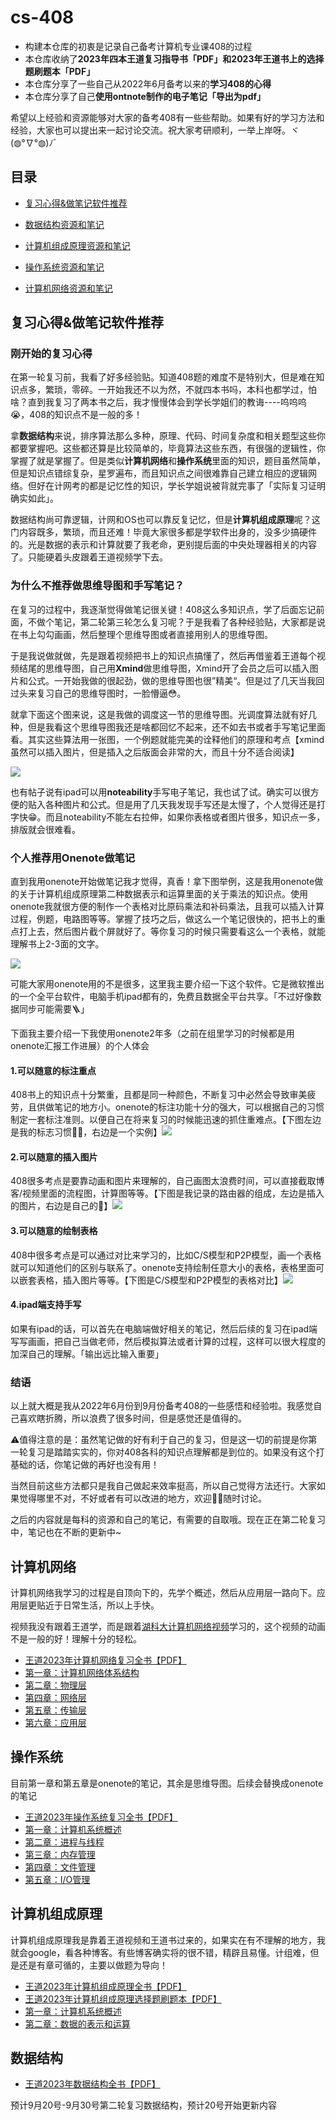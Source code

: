 # cs-408

- 构建本仓库的初衷是记录自己备考计算机专业课408的过程
- 本仓库收纳了**2023年四本王道复习指导书「PDF」**和**2023年王道书上的选择题刷题本「PDF」**
- 本仓库分享了一些自己从2022年6月备考以来的**学习408的心得**
- 本仓库分享了自己**使用ontnote制作的电子笔记「导出为pdf」**

希望以上经验和资源能够对大家的备考408有一些些帮助。如果有好的学习方法和经验，大家也可以提出来一起讨论交流。祝大家考研顺利，一举上岸呀。ヾ(◍°∇°◍)ﾉﾞ



## 目录

- [复习心得&做笔记软件推荐](https://github.com/ddy-ddy/cs-408/#%E5%A4%8D%E4%B9%A0%E5%BF%83%E5%BE%97&%E5%81%9A%E7%AC%94%E8%AE%B0%E8%BD%AF%E4%BB%B6%E6%8E%A8%E8%8D%90)

- [数据结构资源和笔记](https://github.com/ddy-ddy/cs-408/#%E6%95%B0%E6%8D%AE%E7%BB%93%E6%9E%84%E8%B5%84%E6%BA%90%E5%92%8C%E7%AC%94%E8%AE%B0)

- [计算机组成原理资源和笔记](https://github.com/ddy-ddy/cs-408/#%E8%AE%A1%E7%AE%97%E6%9C%BA%E7%BB%84%E6%88%90%E5%8E%9F%E7%90%86%E8%B5%84%E6%BA%90%E5%92%8C%E7%AC%94%E8%AE%B0)

- [操作系统资源和笔记](https://github.com/ddy-ddy/cs-408/#%E6%93%8D%E4%BD%9C%E7%B3%BB%E7%BB%9F%E8%B5%84%E6%BA%90%E5%92%8C%E7%AC%94%E8%AE%B0)

- [计算机网络资源和笔记](https://github.com/ddy-ddy/cs-408/#%E8%AE%A1%E7%AE%97%E6%9C%BA%E7%BD%91%E7%BB%9C%E8%B5%84%E6%BA%90%E5%92%8C%E7%AC%94%E8%AE%B0)



## 复习心得&做笔记软件推荐

### 刚开始的复习心得

在第一轮复习前，我看了好多经验贴。知道408题的难度不是特别大，但是难在知识点多，繁琐，零碎。一开始我还不以为然，不就四本书吗，本科也都学过，怕啥？直到我复习了两本书之后，我才慢慢体会到学长学姐们的教诲----呜呜呜😭，408的知识点不是一般的多！

拿**数据结构**来说，排序算法那么多种，原理、代码、时间复杂度和相关题型这些你都要掌握吧。这些都还算是比较简单的，毕竟算法这些东西，有很强的逻辑性，你掌握了就是掌握了。但是类似**计算机网络**和**操作系统**里面的知识，题目虽然简单，但是知识点错综复杂，星罗遍布，而且知识点之间很难靠自己建立相应的逻辑网络。但好在计网考的都是记忆性的知识，学长学姐说被背就完事了「实际复习证明确实如此」。

数据结构尚可靠逻辑，计网和OS也可以靠反复记忆，但是**计算机组成原理**呢？这门内容既多，繁琐，而且还难！毕竟大家很多都是学软件出身的，没多少搞硬件的。光是数据的表示和计算就要了我老命，更别提后面的中央处理器相关的内容了。只能硬着头皮跟着王道视频学下去。

### 为什么不推荐做思维导图和手写笔记？

在复习的过程中，我逐渐觉得做笔记很关键！408这么多知识点，学了后面忘记前面，不做个笔记，第二轮第三轮怎么复习呢？于是我看了各种经验贴，大家都是说在书上勾勾画画，然后整理个思维导图或者直接用别人的思维导图。

于是我说做就做，先是跟着视频把书上的知识点搞懂了，然后再借鉴着王道每个视频结尾的思维导图，自己用**Xmind**做思维导图，Xmind开了会员之后可以插入图片和公式。一开始我做的很起劲，做的思维导图也很”精美“。但是过了几天当我回过头来复习自己的思维导图时，一脸懵逼😳。

就拿下面这个图来说，这是我做的调度这一节的思维导图。光调度算法就有好几种，但是我看这个思维导图我还是啥都回忆不起来，还不如去书或者手写笔记里面看。其实这些算法用一张图，一个例题就能完美的诠释他们的原理和考点【xmind虽然可以插入图片，但是插入之后版面会非常的大，而且十分不适合阅读】

![](https://tva1.sinaimg.cn/large/e6c9d24egy1h616g86y6dj21cw046t9l.jpg)

也有帖子说有ipad可以用**noteability**手写电子笔记，我也试了试。确实可以很方便的贴入各种图片和公式。但是用了几天我发现手写还是太慢了，个人觉得还是打字快😁。而且noteability不能左右拉伸，如果你表格或者图片很多，知识点一多，排版就会很难看。

### 个人推荐用Onenote做笔记

直到我用onenote开始做笔记我才觉得，真香！拿下图举例，这是我用onenote做的关于计算机组成原理第二种数据表示和运算里面的关于乘法的知识点。使用onenote我就很方便的制作一个表格对比原码乘法和补码乘法，且我可以插入计算过程，例题，电路图等等。掌握了技巧之后，做这么一个笔记很快的，把书上的重点打上去，然后图片截个屏就好了。等你复习的时候只需要看这么一个表格，就能理解书上2-3面的文字。

![](https://tva1.sinaimg.cn/large/e6c9d24egy1h606y8qev3j21so0u0thh.jpg)

可能大家用onenote用的不是很多，这里我主要介绍一下这个软件。它是微软推出的一个全平台软件，电脑手机ipad都有的，免费且数据全平台共享。「不过好像数据同步可能需要🪜」

下面我主要介绍一下我使用onenote2年多（之前在组里学习的时候都是用onenote汇报工作进展）的个人体会

#### 1.可以随意的标注重点

408书上的知识点十分繁重，且都是同一种颜色，不断复习中必然会导致审美疲劳，且供做笔记的地方小。onenote的标注功能十分的强大，可以根据自己的习惯制定一套标注准则。以便自己在将来复习的时候能迅速的抓住重难点。【下图左边是我的标志习惯✍🏻，右边是一个实例】![](https://tva1.sinaimg.cn/large/e6c9d24egy1h5tb3etvztj21mm0h2jtz.jpg)

#### 2.可以随意的插入图片

408很多考点是要靠动画和图片来理解的，自己画图太浪费时间，可以直接截取博客/视频里面的流程图，计算图等等。【下图是我记录的路由器的组成，左边是插入的图片，右边是自己的📒】![](https://tva1.sinaimg.cn/large/e6c9d24egy1h5tb6x2f8ij21wk0pa414.jpg)

#### 3.可以随意的绘制表格

408中很多考点是可以通过对比来学习的，比如C/S模型和P2P模型，画一个表格就可以知道他们的区别与联系了。onenote支持绘制任意大小的表格，表格里面可以嵌套表格，插入图片等等。【下图是C/S模型和P2P模型的表格对比】![](https://tva1.sinaimg.cn/large/e6c9d24egy1h5tb9mtin8j21j50u07a6.jpg)

#### 4.ipad端支持手写

如果有ipad的话，可以首先在电脑端做好相关的笔记，然后后续的复习在ipad端写写画画，把自己当做老师，然后模拟算法或者计算的过程，这样可以很大程度的加深自己的理解。「输出远比输入重要」

### 结语

以上就大概是我从2022年6月份到9月份备考408的一些感悟和经验啦。我感觉自己喜欢瞎折腾，所以浪费了很多时间，但是感觉还是值得的。

⚠️值得注意的是：虽然笔记做的好有利于自己的复习，但是这一切的前提是你第一轮复习是踏踏实实的，你对408各科的知识点理解都是到位的。如果没有这个打基础的话，你笔记做的再好也没有用！

当然目前这些方法都只是我自己做起来效率挺高，所以自己觉得方法还行。大家如果觉得哪里不对，不好或者有可以改进的地方，欢迎👏🏻随时讨论。

之后的内容就是每科的资源和自己的笔记，有需要的自取哦。现在正在第二轮复习中，笔记也在不断的更新中~



## 计算机网络

计算机网络我学习的过程是自顶向下的，先学个概述，然后从应用层一路向下。应用层更贴近于日常生活，所以上手快。

视频我没有跟着王道学，而是跟着[湖科大计算机网络视频](https://www.bilibili.com/video/BV1c4411d7jb?spm_id_from=333.1007.top_right_bar_window_custom_collection.content.click)学习的，这个视频的动画不是一般的好！理解十分的轻松。

- [王道2023年计算机网络复习全书【PDF】](https://github.com/ddy-ddy/cs-408/tree/master/%E8%AE%A1%E7%AE%97%E6%9C%BA%E7%BD%91%E7%BB%9C)
- [第一章：计算机网络体系结构](https://github.com/ddy-ddy/cs-408/tree/master/%E8%AE%A1%E7%AE%97%E6%9C%BA%E7%BD%91%E7%BB%9C)
- [第二章：物理层](https://github.com/ddy-ddy/cs-408/tree/master/%E8%AE%A1%E7%AE%97%E6%9C%BA%E7%BD%91%E7%BB%9C)
- [第四章：网络层](https://github.com/ddy-ddy/cs-408/tree/master/%E8%AE%A1%E7%AE%97%E6%9C%BA%E7%BD%91%E7%BB%9C)
- [第五章：传输层](https://github.com/ddy-ddy/cs-408/tree/master/%E8%AE%A1%E7%AE%97%E6%9C%BA%E7%BD%91%E7%BB%9C)
- [第六章：应用层](https://github.com/ddy-ddy/cs-408/tree/master/%E8%AE%A1%E7%AE%97%E6%9C%BA%E7%BD%91%E7%BB%9C)



## 操作系统

目前第一章和第五章是onenote的笔记，其余是思维导图。后续会替换成onenote的笔记

- [王道2023年操作系统复习全书【PDF】](https://github.com/ddy-ddy/cs-408/tree/master/%E6%93%8D%E4%BD%9C%E7%B3%BB%E7%BB%9F)
- [第一章：计算机系统概述](https://github.com/ddy-ddy/cs-408/tree/master/%E6%93%8D%E4%BD%9C%E7%B3%BB%E7%BB%9F/%E7%AC%AC%E4%B8%80%E7%AB%A0%20%E8%AE%A1%E7%AE%97%E6%9C%BA%E7%B3%BB%E7%BB%9F%E6%A6%82%E8%BF%B0)
- [第二章：进程与线程](https://github.com/ddy-ddy/cs-408/tree/master/%E6%93%8D%E4%BD%9C%E7%B3%BB%E7%BB%9F/%E7%AC%AC%E4%BA%8C%E7%AB%A0%20%E8%BF%9B%E7%A8%8B%E4%B8%8E%E7%BA%BF%E7%A8%8B)
- [第三章：内存管理](https://github.com/ddy-ddy/cs-408/tree/master/%E6%93%8D%E4%BD%9C%E7%B3%BB%E7%BB%9F/%E7%AC%AC%E4%B8%89%E7%AB%A0%20%E5%86%85%E5%AD%98%E7%AE%A1%E7%90%86)
- [第四章：文件管理](https://github.com/ddy-ddy/cs-408/tree/master/%E6%93%8D%E4%BD%9C%E7%B3%BB%E7%BB%9F/%E7%AC%AC%E5%9B%9B%E7%AB%A0%20%E6%96%87%E4%BB%B6%E7%AE%A1%E7%90%86)
- [第五章：I/O管理](https://github.com/ddy-ddy/cs-408/tree/master/%E6%93%8D%E4%BD%9C%E7%B3%BB%E7%BB%9F/%E7%AC%AC%E4%BA%94%E7%AB%A0%20IO%E7%AE%A1%E7%90%86)



## 计算机组成原理

计算机组成原理我是靠着王道视频和王道书过来的，如果实在有不理解的地方，我就会google，看各种博客。有些博客确实将的很不错，精辟且易懂。计组难，但是还是有章可循的，主要以做题为导向！

- [王道2023年计算机组成原理全书【PDF】](https://github.com/ddy-ddy/cs-408/tree/master/%E8%AE%A1%E7%AE%97%E6%9C%BA%E7%BB%84%E6%88%90%E5%8E%9F%E7%90%86)
- [王道2023年计算机组成原理选择题刷题本【PDF】](https://github.com/ddy-ddy/cs-408/tree/master/%E8%AE%A1%E7%AE%97%E6%9C%BA%E7%BB%84%E6%88%90%E5%8E%9F%E7%90%86)
- [第一章：计算机系统概述](https://github.com/ddy-ddy/cs-408/tree/master/%E8%AE%A1%E7%AE%97%E6%9C%BA%E7%BB%84%E6%88%90%E5%8E%9F%E7%90%86)
- [第二章：数据的表示和运算](https://github.com/ddy-ddy/cs-408/tree/master/%E8%AE%A1%E7%AE%97%E6%9C%BA%E7%BB%84%E6%88%90%E5%8E%9F%E7%90%86)



## 数据结构

- [王道2023年数据结构全书【PDF】](https://github.com/ddy-ddy/cs-408/tree/master/%E6%95%B0%E6%8D%AE%E7%BB%93%E6%9E%84)

预计9月20号-9月30号第二轮复习数据结构，预计20号开始更新内容









